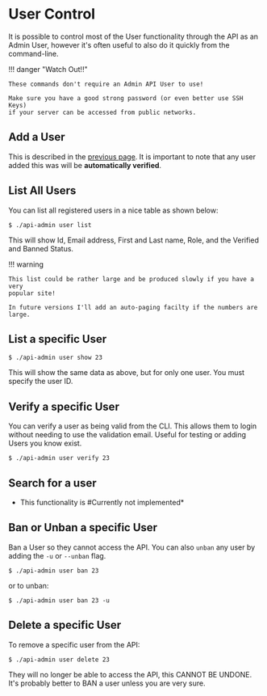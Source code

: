 # User Control

It is possible to control most of the User functionality through the API as an
Admin User, however it's often useful to also do it quickly from the
command-line.

!!! danger "Watch Out!!"

    These commands don't require an Admin API User to use!

    Make sure you have a good strong password (or even better use SSH Keys)
    if your server can be accessed from public networks.

## Add a User

This is described in the [previous page](add-user.md). It is important to
note that any user added this was will be **automatically verified**.

## List All Users

You can list all registered users in a nice table as shown below:

```console
$ ./api-admin user list
```

This will show Id, Email address, First and Last name, Role, and the Verified
and Banned Status.

!!! warning

    This list could be rather large and be produced slowly if you have a very
    popular site!

    In future versions I'll add an auto-paging facilty if the numbers are large.

## List a specific User

```console
$ ./api-admin user show 23
```

This will show the same data as above, but for only one user. You must specify
the user ID.

## Verify a specific User

You can verify a user as being valid from the CLI. This allows them to login
without needing to use the validation email. Useful for testing or adding Users
you know exist.

```console
$ ./api-admin user verify 23
```

## Search for a user

- This functionality is #Currently not implemented*

## Ban or Unban a specific User

Ban a User so they cannot access the API. You can also `unban` any user by
adding the `-u` or `--unban` flag.

```console
$ ./api-admin user ban 23
```

or to unban:

```console
$ ./api-admin user ban 23 -u
```

## Delete a specific User

To remove a specific user from the API:

```console
$ ./api-admin user delete 23
```

They will no longer be able to access the API, this CANNOT BE UNDONE. It's
probably better to BAN a user unless you are very sure.
